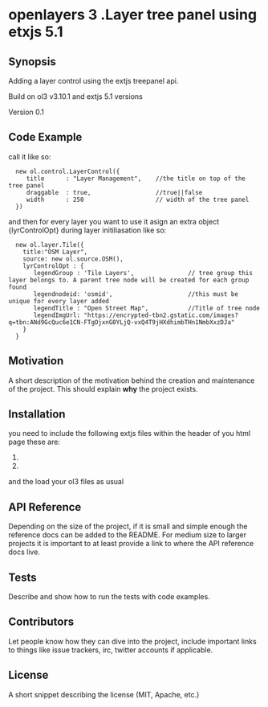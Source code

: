 # openlayers 3 .Layer tree panel using etxjs 5.1


## Synopsis

Adding a layer control using the extjs treepanel api.

Build on ol3 v3.10.1 and extjs 5.1 versions

Version 0.1


## Code Example

call it like so:
      
      
      
      
      new ol.control.LayerControl({
         title      : "Layer Management",    //the title on top of the tree panel
         draggable  : true,                  //true||false
         width      : 250                    // width of the tree panel
      })
      
and then for every layer you want to use it 
asign an extra object {lyrControlOpt} during layer initiliasation
like so:
      
      new ol.layer.Tile({  
        title:"OSM Layer",
        source: new ol.source.OSM(),
        lyrControlOpt : {
           legendGroup : 'Tile Layers',               // tree group this layer belongs to. A parent tree node will be created for each group found
           legendnodeid: 'osmid',                     //this must be unique for every layer added
           legendTitle : "Open Street Map",           //Title of tree node
           legendImgUrl: "https://encrypted-tbn2.gstatic.com/images?q=tbn:ANd9GcQuc6e1CN-FTgOjxnG0YLjQ-vxQ4T9jHXdhimbTHn1NmbXxzDJa"
        }
      }


## Motivation

A short description of the motivation behind the creation and maintenance of the project. This should explain **why** the project exists.

## Installation

you need to include the following extjs files within the header of you html page
these are:
1. <link rel="stylesheet" type="text/css" href="https://extjs.cachefly.net/ext/gpl/5.1.0/packages/ext-theme-classic/build/resources/ext-theme-classic-all-debug.css"/>
2. <script type="text/javascript" src="http://cdn.sencha.com/ext/gpl/5.1.0/build/ext-all-debug.js" ></script>
and the load your ol3 files as usual


## API Reference

Depending on the size of the project, if it is small and simple enough the reference docs can be added to the README. For medium size to larger projects it is important to at least provide a link to where the API reference docs live.

## Tests

Describe and show how to run the tests with code examples.

## Contributors

Let people know how they can dive into the project, include important links to things like issue trackers, irc, twitter accounts if applicable.

## License

A short snippet describing the license (MIT, Apache, etc.)
